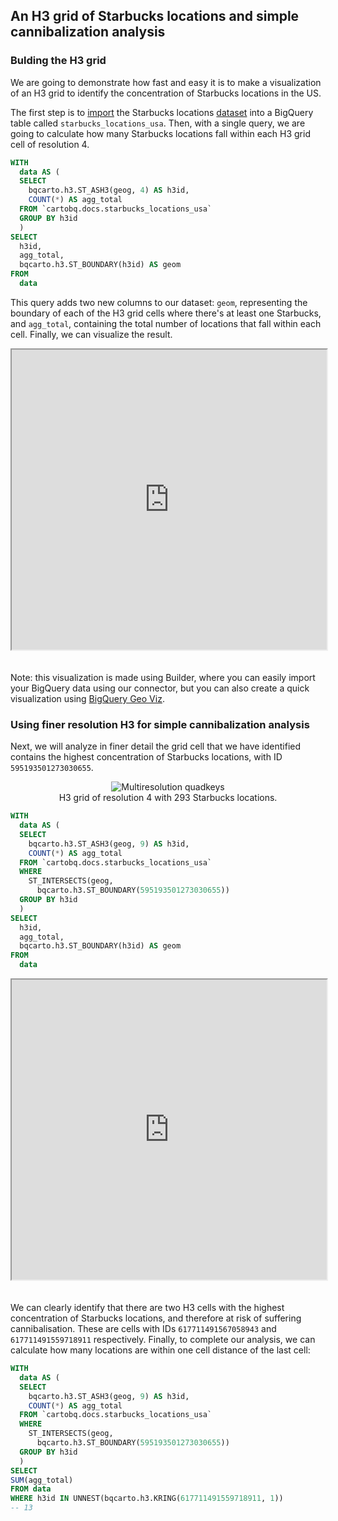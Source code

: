 ## An H3 grid of Starbucks locations and simple cannibalization analysis

### Bulding the H3 grid

We are going to demonstrate how fast and easy it is to make a visualization of an H3 grid to identify the concentration of Starbucks locations in the US.

The first step is to [import](https://cloud.google.com/bigquery/docs/batch-loading-data#loading_data_from_local_files) the Starbucks locations [dataset](https://libs.cartocdn.com/spatial-extension/samples/starbucks-locations-usa.csv) into a BigQuery table called `starbucks_locations_usa`. Then, with a single query, we are going to calculate how many Starbucks locations fall within each H3 grid cell of resolution 4.

```sql
WITH
  data AS (
  SELECT
    bqcarto.h3.ST_ASH3(geog, 4) AS h3id,
    COUNT(*) AS agg_total
  FROM `cartobq.docs.starbucks_locations_usa`
  GROUP BY h3id
  )
SELECT
  h3id, 
  agg_total,
  bqcarto.h3.ST_BOUNDARY(h3id) AS geom
FROM
  data
```


This query adds two new columns to our dataset: `geom`, representing the boundary of each of the H3 grid cells where there's at least one Starbucks, and `agg_total`, containing the total number of locations that fall within each cell. Finally, we can visualize the result. 

<iframe height=480px width=100% style='margin-bottom:20px' src="https://public.carto.com/builder/e88dc8a5-522b-4e62-8998-adbf8348174e" title="Starbucks locations in the US aggregated in an H3 grid of resolution 4."></iframe>

Note: this visualization is made using Builder, where you can easily import your BigQuery data using our connector, but you can also create a quick visualization using [BigQuery Geo Viz](https://bigquerygeoviz.appspot.com). 



### Using finer resolution H3 for simple cannibalization analysis

Next, we will analyze in finer detail the grid cell that we have identified contains the highest concentration of Starbucks locations, with ID `595193501273030655`. 

<div class="figures-table" style="text-align:center">
    <figure>
        <img src="/img/bq-spatial-extension/spatial-indexes/h3-most-starbucks.png" alt="Multiresolution quadkeys">
        <figcaption class="figcaption" style="text-align:center">H3 grid of resolution 4 with 293 Starbucks locations.</figcaption>
    </figure>
</div>

```sql
WITH
  data AS (
  SELECT
    bqcarto.h3.ST_ASH3(geog, 9) AS h3id,
    COUNT(*) AS agg_total
  FROM `cartobq.docs.starbucks_locations_usa`
  WHERE
    ST_INTERSECTS(geog,
      bqcarto.h3.ST_BOUNDARY(595193501273030655))
  GROUP BY h3id
  )
SELECT
  h3id,
  agg_total,
  bqcarto.h3.ST_BOUNDARY(h3id) AS geom
FROM
  data
```

<iframe height=480px width=100% style='margin-bottom:20px' src="https://public.carto.com/builder/38bcfc88-d53c-4d1b-b399-28bea935fa18" title="Starbucks locations around Seattle aggregated in an H3 grid of resolution 9."></iframe>

We can clearly identify that there are two H3 cells with the highest concentration of Starbucks locations, and therefore at risk of suffering cannibalisation. These are cells with IDs `617711491567058943` and `617711491559718911` respectively. Finally, to complete our analysis, we can calculate how many locations are within one cell distance of the last cell:

```sql
WITH
  data AS (
  SELECT
    bqcarto.h3.ST_ASH3(geog, 9) AS h3id,
    COUNT(*) AS agg_total
  FROM `cartobq.docs.starbucks_locations_usa`
  WHERE
    ST_INTERSECTS(geog,
      bqcarto.h3.ST_BOUNDARY(595193501273030655))
  GROUP BY h3id
  )
SELECT 
SUM(agg_total)
FROM data
WHERE h3id IN UNNEST(bqcarto.h3.KRING(617711491559718911, 1))
-- 13
```
